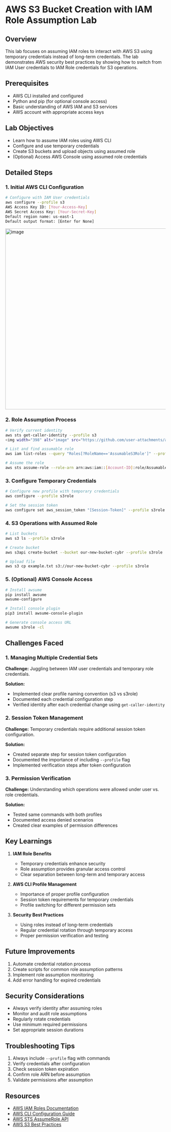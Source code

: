 # AWS S3 Bucket Creation with IAM Role Assumption Lab

## Overview
This lab focuses on assuming IAM roles to interact with AWS S3 using temporary credentials instead of long-term credentials. The lab demonstrates AWS security best practices by showing how to switch from IAM User credentials to IAM Role credentials for S3 operations.

## Prerequisites
- AWS CLI installed and configured
- Python and pip (for optional console access)
- Basic understanding of AWS IAM and S3 services
- AWS account with appropriate access keys

## Lab Objectives
- Learn how to assume IAM roles using AWS CLI
- Configure and use temporary credentials
- Create S3 buckets and upload objects using assumed role
- (Optional) Access AWS Console using assumed role credentials

## Detailed Steps

### 1. Initial AWS CLI Configuration
```bash
# Configure with IAM User credentials
aws configure --profile s3
AWS Access Key ID: [Your-Access-Key]
AWS Secret Access Key: [Your-Secret-Key]
Default region name: us-east-1
Default output format: [Enter for None]
```
<img width="568" alt="image" src="https://github.com/user-attachments/assets/030cef5c-6664-4868-9ae6-b2102577d212" />

### 2. Role Assumption Process
```bash
# Verify current identity
aws sts get-caller-identity --profile s3
<img width="398" alt="image" src="https://github.com/user-attachments/assets/81069a10-b9a2-4033-b496-ac6cf5473df7" />

# List and find assumable role
aws iam list-roles --query "Roles[?RoleName=='AssumableS3Role']" --profile s3

# Assume the role
aws sts assume-role --role-arn arn:aws:iam::[Account-ID]:role/AssumableS3Role --role-session-name S3Role --profile s3
```

### 3. Configure Temporary Credentials
```bash
# Configure new profile with temporary credentials
aws configure --profile s3role

# Set the session token
aws configure set aws_session_token "[Session-Token]" --profile s3role
```

### 4. S3 Operations with Assumed Role
```bash
# List buckets
aws s3 ls --profile s3role

# Create bucket
aws s3api create-bucket --bucket our-new-bucket-cybr --profile s3role

# Upload file
aws s3 cp example.txt s3://our-new-bucket-cybr --profile s3role
```

### 5. (Optional) AWS Console Access
```bash
# Install awsume
pip install awsume
awsume-configure

# Install console plugin
pip3 install awsume-console-plugin

# Generate console access URL
awsume s3role -cl
```

## Challenges Faced

### 1. Managing Multiple Credential Sets
**Challenge:** Juggling between IAM user credentials and temporary role credentials.

**Solution:** 
- Implemented clear profile naming convention (s3 vs s3role)
- Documented each credential configuration step
- Verified identity after each credential change using `get-caller-identity`

### 2. Session Token Management
**Challenge:** Temporary credentials require additional session token configuration.

**Solution:**
- Created separate step for session token configuration
- Documented the importance of including `--profile` flag
- Implemented verification steps after token configuration

### 3. Permission Verification
**Challenge:** Understanding which operations were allowed under user vs. role credentials.

**Solution:**
- Tested same commands with both profiles
- Documented access denied scenarios
- Created clear examples of permission differences

## Key Learnings

1. **IAM Role Benefits**
   - Temporary credentials enhance security
   - Role assumption provides granular access control
   - Clear separation between long-term and temporary access

2. **AWS CLI Profile Management**
   - Importance of proper profile configuration
   - Session token requirements for temporary credentials
   - Profile switching for different permission sets

3. **Security Best Practices**
   - Using roles instead of long-term credentials
   - Regular credential rotation through temporary access
   - Proper permission verification and testing

## Future Improvements
1. Automate credential rotation process
2. Create scripts for common role assumption patterns
3. Implement role assumption monitoring
4. Add error handling for expired credentials

## Security Considerations
- Always verify identity after assuming roles
- Monitor and audit role assumptions
- Regularly rotate credentials
- Use minimum required permissions
- Set appropriate session durations

## Troubleshooting Tips
1. Always include `--profile` flag with commands
2. Verify credentials after configuration
3. Check session token expiration
4. Confirm role ARN before assumption
5. Validate permissions after assumption

## Resources
- [AWS IAM Roles Documentation](https://docs.aws.amazon.com/IAM/latest/UserGuide/id_roles.html)
- [AWS CLI Configuration Guide](https://docs.aws.amazon.com/cli/latest/userguide/cli-configure-files.html)
- [AWS STS AssumeRole API](https://docs.aws.amazon.com/STS/latest/APIReference/API_AssumeRole.html)
- [AWS S3 Best Practices](https://docs.aws.amazon.com/AmazonS3/latest/userguide/security-best-practices.html)
